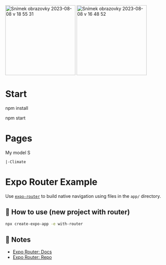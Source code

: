 <img width="220" alt="Snímek obrazovky 2023-08-08 v 18 55 31" src="https://github.com/BestWebPi3/TeslaApp/assets/117753723/e463e76c-7e69-4932-9bac-13cdffb02f0b">

<img width="220" alt="Snímek obrazovky 2023-08-08 v 16 48 52" src="https://github.com/BestWebPi3/TeslaApp/assets/117753723/62abd34b-013e-40ce-a7c9-42ab7cde0530">


# Start
npm install

npm start

# Pages 
My model S

    |-Climate


# Expo Router Example

Use [`expo-router`](https://expo.github.io/router) to build native navigation using files in the `app/` directory.

## 🚀 How to use (new project with router)

```sh
npx create-expo-app -e with-router
```

## 📝 Notes

- [Expo Router: Docs](https://expo.github.io/router)
- [Expo Router: Repo](https://github.com/expo/router)
